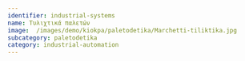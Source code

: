 ```yaml
---
identifier: industrial-systems
name: Τυλιχτικά παλετών
image:  /images/demo/kiokpa/paletodetika/Marchetti-tiliktika.jpg
subcategory: paletodetika
category: industrial-automation
---
```

